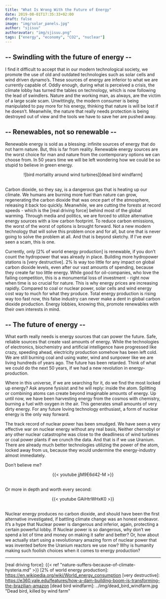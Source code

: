```yaml
---
title: "What Is Wrong With the Future of Energy"
date: 2019-08-01T17:35:33+02:00
draft: false
image: "img/solar_panels.jpg"
author: "sjisuu"
authoravatar: "img/sjisuu.png"
tags: ["energy", "economy", "CO2", "nuclear"]
---
```


## -- Swindling with the future of energy --

I find it difficult to accept that in our modern technological society, we promote the use of old and outdated technologies such as solar cells and wind driven dynamo’s. These sources of energy are inferior to what we are currently capable of. Oddly enough, during what is perceived a crisis, the climate lobby has turned the tables on technology, which is now following the lead of swindlers. Nature and the working man, as always, are the victim of a large scale scam. Unwittingly, the modern consumer is being manipulated to pay more for his energy, thinking that nature is will be lost if he doesn’t. Meanwhile, the nature that really needs protection is being destroyed out of view and the tools we have to save her are pushed away.

## -- Renewables, not so renewable --
Renewable energy is sold as a blessing: infinite sources of energy that do not harm nature. But, this is far from reality. Renewable energy sources are the worst choice for man and nature from the contemporary options we can choose from. In 50 years time we will be left wondering how we could be so stupid to believe in green energy.

<div align="center">
![bird mortality around wind turbines][dead bird windfarm]
</div><br>

Carbon dioxide, so they say, is a dangerous gas that is heating up our climate. We humans are burning more fuel than nature can grow, regenerating the carbon dioxide that was once part of the atmosphere, releasing it back too quickly. Meanwhile, we are cutting the forests at record speeds - which is the [real driving force] behind most of the global warming. Through media and politics, we are forced to utilize alternative energy sources with a low carbon footprint. To reduce carbon emissions, the worst of the worst of options is brought forward. Not a new modern technology that will solve this problem once and for all, but one that is never going to solve the problem at all. And that is beyond sketchy. If I’ve ever seen a scam, this is one. 

Currently, only [2% of world energy production] is renewable, if you don’t count the hydropower that was already in place. Building more hydropower stations is [very destructive]. 2% Is way too little for any impact on global carbon dioxide levels, even after our  vast amounts of spending, because they create far too little energy. While good for oil-companies, who love the failing competition, this is a monumental loss of investment - right now when time is so crucial for nature. This is why energy prices are increasing rapidly. Compared to coal or nuclear power, solar cells and wind energy cost way to much for what they produce. Total energy production is rising way too fast now, this false industry can never make a dent in global carbon dioxide production. Energy lobbies, knowing this, promote renewables with their own interests in mind.

## -- The future of energy --

What earth really needs is energy sources that can power the future. Safe, reliable sources that create vast amounts of energy. While the technologies of electronics, biochemistry and artificial intelligence have progressed like crazy, speeding ahead, electricity production somehow has been left cold. We are still burning coal and using water, wind and sunpower like we are living hundreds of years ago. The future has been retarded. Think of what we could do the next 50 years, if we had a new revolution in energy-production. 

Where in this universe, if we are searching for it, do we find the most locked up energy? Ask anyone fysisist and he will reply: inside the atom. Splitting or combining atoms can create beyond imaginable amounts of energy. Up until now, we have been harvesting energy from the cosmos with chemistry, burning a fuel with oxygen in the air. This generates small amounts of very dirty energy. For any future loving technology enthusiast, a form of nuclear energy is the only way forward. 

The track record of nuclear power has been smudged. We have seen a very effective war on nuclear energy without any real basis, Neither chernobyl or any other nuclear catastrophe was close to the deadliness of wind turbines or coal power plants if we crunch the data. And that is if we use Uranium. There are already much better technologies utilizing the power of the atom, locked away from us, because they would undermine the energy-industry almost immediately. 

Don’t believe me? 

<div align="center">{{< youtube jjM9E6d42-M >}}</div><br>

Or more in depth and worth every second:

<div align="center">{{< youtube GAiHtrWHxK0 >}}</div><br>

Nuclear energy produces no carbon dioxide, and should have been the first alternative investigated, if battling climate change was an honest endeavor. It’s a hype that Nuclear power is dangerous and inferior, again, protecting a certain powerful lobby. If Nuclear power is so dangerous, why don’t we spend a lot of time and money on making it safer and better? Or, how about we actually start using a revolutionary amazing form of nuclear power that was invented before the Uranium reactors we use now? Why is humanity making such foolish choices when it comes to energy production? 

---

[real driving force]: {{< ref "nature-suffers-because-of-climate-hysteria.md" >}}
[2% of world energy production]: https://en.wikipedia.org/wiki/World_energy_consumption
[very destructive]: https://e360.yale.edu/features/how-a-dam-building-boom-is-transforming-the-brazilian-amazon
[dead bird windfarm]: ../img/dead_bird_windfarm.jpg "Dead bird, killed by wind farm"
